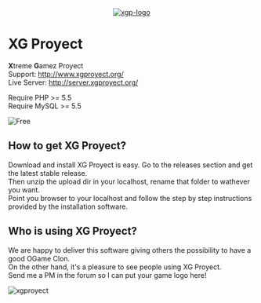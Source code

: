 <div style="text-align:center">
    <a href="http://www.xgproyect.org/" target="_blank">
        <img src="http://www.xgproyect.org/images/misc/xg-logo.png" title="XG Proyect" alt="xgp-logo">
    </a>
</div> 

XG Proyect
====

**X**treme **G**amez Proyect  
Support: http://www.xgproyect.org/  
Live Server: http://server.xgproyect.org/  

Require PHP >= 5.5  
Require MySQL >= 5.5  

![Free](http://www.gnu.org/graphics/agplv3-155x51.png)

## How to get XG Proyect?

Download and install XG Proyect is easy. Go to the releases section and get the latest stable release.  
Then unzip the upload dir in your localhost, rename that folder to wathever you want.  
Point you browser to your localhost and follow the step by step instructions provided by the installation software.

## Who is using XG Proyect?

We are happy to deliver this software giving others the possibility to have a good OGame Clon.  
On the other hand, it's a pleasure to see people using XG Proyect.  
Send me a PM in the forum so I can put your game logo here!  

![xgproyect](http://www.xgproyect.org/images/misc/xg-logo.png)